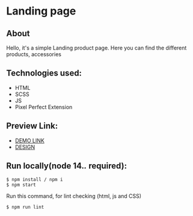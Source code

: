 # Landing page

## About
Hello, it's a simple Landing product page. Here you can find the different products, accessories

## Technologies used:
* HTML
* SCSS
* JS
* Pixel Perfect Extension

## Preview Link:
* [DEMO LINK](https://zubyk-yaroslav.github.io/layout_landing-page/)
* [DESIGN](https://www.figma.com/file/DtkQmQ797hk0nI4KfMi2Uq/BOSE-New-Version?node-id=6807%3A312&mode=dev)

## Run locally(node 14.*.* required):
```
$ npm install / npm i
$ npm start
```

Run this command, for lint checking (html, js and CSS)

```
$ npm run lint
```
